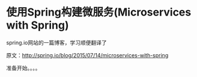 # 使用Spring构建微服务(Microservices with Spring)
spring.io网站的一篇博客，学习顺便翻译了

原文：http://spring.io/blog/2015/07/14/microservices-with-spring

准备开始。。。。